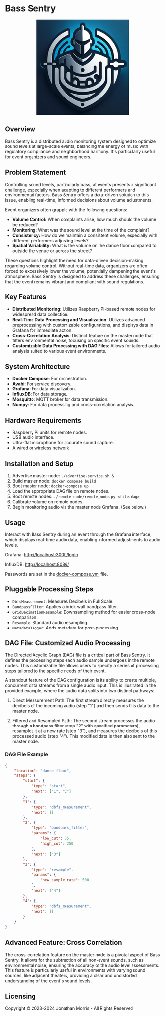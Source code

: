 # Bass Sentry

<p align="center">
  <img src="./img/bs-logo.jpg" alt="Bass Sentry Logo" width="300"/>
</p>

## Overview

Bass Sentry is a distributed audio monitoring system designed to optimize sound levels at large-scale events, balancing the energy of music with regulatory compliance and neighborhood harmony. It's particularly useful for event organizers and sound engineers.

## Problem Statement

Controlling sound levels, particularly bass, at events presents a significant challenge, especially when adapting to different performers and environmental factors. Bass Sentry offers a data-driven solution to this issue, enabling real-time, informed decisions about volume adjustments.

Event organizers often grapple with the following questions:

- **Volume Control:** When complaints arise, how much should the volume be reduced?
- **Monitoring:** What was the sound level at the time of the complaint?
- **Consistency:** How do we maintain a consistent volume, especially with different performers adjusting levels?
- **Spatial Variability:** What is the volume on the dance floor compared to outside the venue or across the street?

These questions highlight the need for data-driven decision-making regarding volume control. Without real-time data, organizers are often forced to excessively lower the volume, potentially dampening the event's atmosphere. Bass Sentry is designed to address these challenges, ensuring that the event remains vibrant and compliant with sound regulations.

## Key Features

- **Distributed Monitoring**: Utilizes Raspberry Pi-based remote nodes for widespread data collection.
- **Real-Time Data Processing and Visualization**: Utilizes advanced preprocessing with customizable configurations, and displays data in Grafana for immediate action.
- **Cross-Correlation Analysis**: Distinct feature on the master node that filters environmental noise, focusing on specific event sounds.
- **Customizable Data Processing with DAG Files**: Allows for tailored audio analysis suited to various event environments.


## System Architecture

- **Docker Compose**: For orchestration.
- **Avahi**: For service discovery.
- **Grafana**: For data visualization.
- **InfluxDB**: For data storage.
- **Mosquitto**: MQTT broker for data transmission.
- **Numpy**: For data processing and cross-correlation analysis.

## Hardware Requirements

- Raspberry Pi units for remote nodes.
- USB audio interface.
- Ultra-flat microphone for accurate sound capture.
- A wired or wireless network

## Installation and Setup

1. Advertise master node: `./advertise-service.sh &`
2. Build master node: `docker-compose build`
3. Boot master node: `docker-compose up`
4. Load the appropriate DAG file on remote nodes.
5. Boot remote nodes: `./remote-node/remote_node.py <file.dag>`
6. Calibrate volume on remote nodes.
7. Begin monitoring audio via the master node Grafana. (See below.)

## Usage

Interact with Bass Sentry during an event through the Grafana interface, which displays real-time audio data, enabling informed adjustments to audio levels.

Grafana: [http://localhost:3000/login](http://localhost:3000/logi)

InfluxDB: [http://localhost:8086/](http://localhost:8086/)

Passwords are set in the [docker-compose.yml](docker-compose.yml) file.


## Pluggable Processing Steps

- `DbfsMeasurement`: Measures Decibels in Full Scale.
- `BandpassFilter`: Applies a brick wall bandpass filter.
- `GridDecimationResample`: Downsampling method for easier cross-node comparison.
- `Resample`: Standard audio resampling.
- `MetadataTagger`: Adds metadata for post-processing.

## DAG File: Customized Audio Processing

The Directed Acyclic Graph (DAG) file is a critical part of Bass Sentry. It defines the processing steps each audio sample undergoes in the remote nodes. This customizable file allows users to specify a series of processing steps tailored to the specific needs of their event. 

A standout feature of the DAG configuration is its ability to create multiple, concurrent data streams from a single audio input. This is illustrated in the provided example, where the audio data splits into two distinct pathways:

1. Direct Measurement Path: The first stream directly measures the decibels of the incoming audio (step "1") and then sends this data to the master node.

2. Filtered and Resampled Path: The second stream processes the audio through a bandpass filter (step "2" with specified parameters), resamples it at a new rate (step "3"), and measures the decibels of this processed audio (step "4"). This modified data is then also sent to the master node.


### DAG File Example

```json
{
    "location": "dance-floor",
    "steps": {
        "start": {
            "type": "start",
            "next": ["1", "2"]
        },
        "1": {
            "type": "dbfs_measurement",
            "next": []
        },
        "2": {
            "type": "bandpass_filter",
            "params": {
                "low_cut": 35,
                "high_cut": 250
            },
            "next": ["3"]
        },
        "3": {
            "type": "resample",
            "params": {
                "new_sample_rate": 500
            },
            "next": ["4"]
        },
        "4": {
            "type": "dbfs_measurement",
            "next": []
        }
    }
}
```

## Advanced Feature: Cross Correlation

The cross-correlation feature on the master node is a pivotal aspect of Bass Sentry. It allows for the subtraction of all non-event sounds, such as environmental noise, ensuring the accuracy of the audio level assessments. This feature is particularly useful in environments with varying sound sources, like adjacent theaters, providing a clear and undistorted understanding of the event's sound levels.


## Licensing

Copyright © 2023-2024 Jonathan Morris - All Rights Reserved
